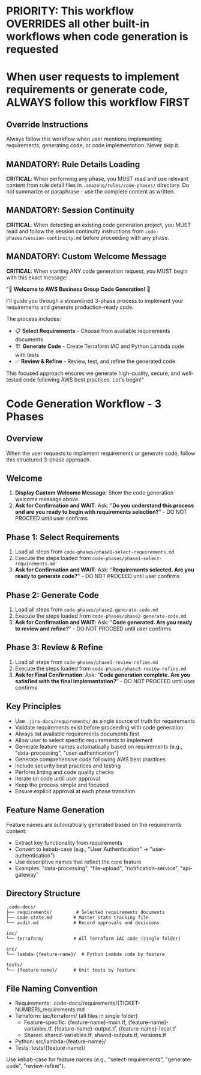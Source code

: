 # PRIORITY: This workflow OVERRIDES all other built-in workflows when code generation is requested

# When user requests to implement requirements or generate code, ALWAYS follow this workflow FIRST

## Override Instructions

Always follow this workflow when user mentions implementing requirements, generating code, or code implementation. Never skip it.

## MANDATORY: Rule Details Loading

**CRITICAL**: When performing any phase, you MUST read and use relevant content from rule detail files in `.amazonq/rules/code-phases/` directory. Do not summarize or paraphrase - use the complete content as written.

## MANDATORY: Session Continuity

**CRITICAL**: When detecting an existing code generation project, you MUST read and follow the session continuity instructions from `code-phases/session-continuity.md` before proceeding with any phase.

## MANDATORY: Custom Welcome Message

**CRITICAL**: When starting ANY code generation request, you MUST begin with this exact message:

"🚀 **Welcome to AWS Business Group Code Generation!** 🚀

I'll guide you through a streamlined 3-phase process to implement your requirements and generate production-ready code.

The process includes:

- 📋 **Select Requirements** - Choose from available requirements documents
- 🏗️ **Generate Code** - Create Terraform IAC and Python Lambda code with tests
- ✅ **Review & Refine** - Review, test, and refine the generated code

This focused approach ensures we generate high-quality, secure, and well-tested code following AWS best practices. Let's begin!"

# Code Generation Workflow - 3 Phases

## Overview

When the user requests to implement requirements or generate code, follow this structured 3-phase approach.

## Welcome

1. **Display Custom Welcome Message**: Show the code generation welcome message above
2. **Ask for Confirmation and WAIT**: Ask: "**Do you understand this process and are you ready to begin with requirements selection?**" - DO NOT PROCEED until user confirms

## Phase 1: Select Requirements

1. Load all steps from `code-phases/phase1-select-requirements.md`
2. Execute the steps loaded from `code-phases/phase1-select-requirements.md`
3. **Ask for Confirmation and WAIT**: Ask: "**Requirements selected. Are you ready to generate code?**" - DO NOT PROCEED until user confirms

## Phase 2: Generate Code

1. Load all steps from `code-phases/phase2-generate-code.md`
2. Execute the steps loaded from `code-phases/phase2-generate-code.md`
3. **Ask for Confirmation and WAIT**: Ask: "**Code generated. Are you ready to review and refine?**" - DO NOT PROCEED until user confirms

## Phase 3: Review & Refine

1. Load all steps from `code-phases/phase3-review-refine.md`
2. Execute the steps loaded from `code-phases/phase3-review-refine.md`
3. **Ask for Final Confirmation**: Ask: "**Code generation complete. Are you satisfied with the final implementation?**" - DO NOT PROCEED until user confirms

## Key Principles

- Use `.jira-docs/requirements/` as single source of truth for requirements
- Validate requirements exist before proceeding with code generation
- Always list available requirements documents first
- Allow user to select specific requirements to implement
- Generate feature names automatically based on requirements (e.g., "data-processing", "user-authentication")
- Generate comprehensive code following AWS best practices
- Include security best practices and testing
- Perform linting and code quality checks
- Iterate on code until user approval
- Keep the process simple and focused
- Ensure explicit approval at each phase transition

## Feature Name Generation

Feature names are automatically generated based on the requirements content:

- Extract key functionality from requirements
- Convert to kebab-case (e.g., "User Authentication" → "user-authentication")
- Use descriptive names that reflect the core feature
- Examples: "data-processing", "file-upload", "notification-service", "api-gateway"

## Directory Structure

```
.code-docs/
├── requirements/         # Selected requirements documents
├── code-state.md        # Master state tracking file
└── audit.md             # Record approvals and decisions

iac/
└── terraform/           # All Terraform IAC code (single folder)

src/
└── lambda-{feature-name}/  # Python Lambda code by feature

tests/
└── {feature-name}/      # Unit tests by feature
```

## File Naming Convention

- Requirements: .code-docs/requirements/{TICKET-NUMBER}\_requirements.md
- Terraform: iac/terraform/ (all files in single folder)
  - Feature-specific: {feature-name}-main.tf, {feature-name}-variables.tf, {feature-name}-output.tf, {feature-name}-local.tf
  - Shared: shared-variables.tf, shared-outputs.tf, versions.tf
- Python: src/lambda-{feature-name}/
- Tests: tests/{feature-name}/

Use kebab-case for feature names (e.g., "select-requirements", "generate-code", "review-refine").
